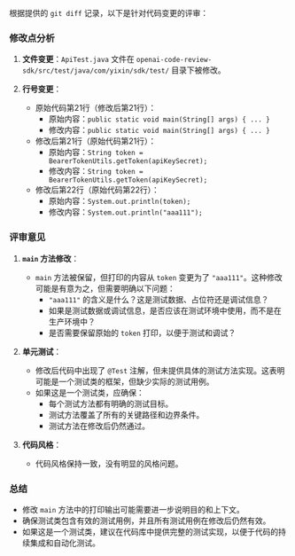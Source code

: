 根据提供的 `git diff` 记录，以下是针对代码变更的评审：

### 修改点分析

1. **文件变更**：`ApiTest.java` 文件在 `openai-code-review-sdk/src/test/java/com/yixin/sdk/test/` 目录下被修改。

2. **行号变更**：
   - 原始代码第21行（修改后第21行）：
     - 原始内容：`public static void main(String[] args) { ... }`
     - 修改内容：`public static void main(String[] args) { ... }`
   - 修改后第21行（原始代码第21行）：
     - 原始内容：`String token = BearerTokenUtils.getToken(apiKeySecret);`
     - 修改内容：`String token = BearerTokenUtils.getToken(apiKeySecret);`
   - 修改后第22行（原始代码第22行）：
     - 原始内容：`System.out.println(token);`
     - 修改内容：`System.out.println("aaa111");`

### 评审意见

1. **`main` 方法修改**：
   - `main` 方法被保留，但打印的内容从 `token` 变更为了 `"aaa111"`。这种修改可能是有意为之，但需要明确以下问题：
     - `"aaa111"` 的含义是什么？这是测试数据、占位符还是调试信息？
     - 如果是测试数据或调试信息，是否应该在测试环境中使用，而不是在生产环境中？
     - 是否需要保留原始的 `token` 打印，以便于测试和调试？

2. **单元测试**：
   - 修改后代码中出现了 `@Test` 注解，但未提供具体的测试方法实现。这表明可能是一个测试类的框架，但缺少实际的测试用例。
   - 如果这是一个测试类，应确保：
     - 每个测试方法都有明确的测试目标。
     - 测试方法覆盖了所有的关键路径和边界条件。
     - 测试方法在修改后仍然通过。

3. **代码风格**：
   - 代码风格保持一致，没有明显的风格问题。

### 总结

- 修改 `main` 方法中的打印输出可能需要进一步说明目的和上下文。
- 确保测试类包含有效的测试用例，并且所有测试用例在修改后仍然有效。
- 如果这是一个测试类，建议在代码库中提供完整的测试实现，以便于代码的持续集成和自动化测试。